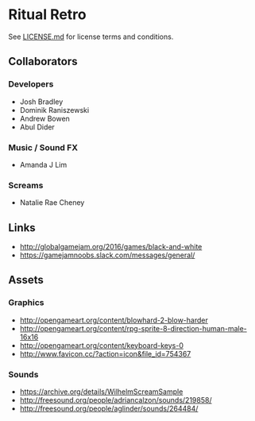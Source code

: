 # Ritual Retro

See [LICENSE.md](./LICENSE.md) for license terms and conditions.

## Collaborators
### Developers
- Josh Bradley
- Dominik Raniszewski
- Andrew Bowen
- Abul Dider

### Music / Sound FX
- Amanda J Lim

### Screams
- Natalie Rae Cheney

## Links
- http://globalgamejam.org/2016/games/black-and-white
- https://gamejamnoobs.slack.com/messages/general/

## Assets
### Graphics
- http://opengameart.org/content/blowhard-2-blow-harder
- http://opengameart.org/content/rpg-sprite-8-direction-human-male-16x16
- http://opengameart.org/content/keyboard-keys-0
- http://www.favicon.cc/?action=icon&file_id=754367

### Sounds
- https://archive.org/details/WilhelmScreamSample
- http://freesound.org/people/adriancalzon/sounds/219858/ 
- http://freesound.org/people/aglinder/sounds/264484/

